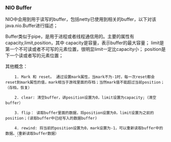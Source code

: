 ### NIO Buffer
NIO中会用到用于读写的buffer，包括netty已使用到相关的buffer，以下对该java.nio.Buffer进行描述；

Buffer类似于pipe，是用于进程或者线程通信用的。主要的属性有capacity,limit,position，其中
 	 capacity是容量，表示buffer的最大容量；
	 limit是第一个不可读或者不可写的元素位置，很明显limit一定比capacity小；
	 position是下一个读或者写的元素位置；

其他概念：
```
	1. Mark 和 reset。 通过设置mark属性，当mark不为-1时，每一次reset都会reset到mark属性的值，mark相当于游戏里面的存档；当然mark值不能超过当前position；（存档，恢复）
	
	2. clear: 清空buffer，讲position设置为0，limit设置为capacity;（清空buffer）
	
	3. flip： 读取buffer里面的数据，将position设置为0，limit设置为之前的position；(读取buffer中已经写入的数据buffer)
	
	4. rewind: 将当前的position设置为0，mark设置为-1，可以重新读取buffer中的数据。（重新读取buffer数据）
	```
